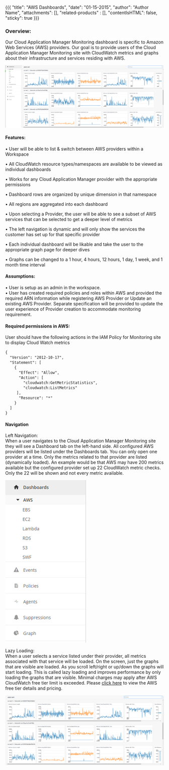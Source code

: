 {{{
  "title": "AWS Dashboards",
  "date": "01-15-2015",
  "author": "Author Name",
  "attachments": [],
  "related-products" : [],
  "contentIsHTML": false,
  "sticky": true
}}}


### Overview:

Our Cloud Application Manager Monitoring dashboard is specific to Amazon Web Services (AWS) providers.  Our goal is to provide users of the Cloud Application Manager Monitoring site with CloudWatch metrics and graphs about their infrastructure and services residing with AWS.  

 ![AWS Dashboards Full](../../images/AWSDashboardsFull.PNG)

#### Features:

•	User will be able to list & switch between AWS providers within a Workspace 

•	All CloudWatch resource types/namespaces are available to be viewed as individual dashboards

•	Works for any Cloud Application Manager provider with the appropriate permissions

•	Dashboard rows are organized by unique dimension in that namespace

•	All regions are aggregated into each dashboard

•	Upon selecting a Provider, the user will be able to see a subset of AWS services that can be selected to get a deeper level of metrics

•	The left navigation is dynamic and will only show the services the customer has set up for that specific provider

•	Each individual dashboard will be likable and take the user to the appropriate graph page for deeper dives

•	Graphs can be changed to a 1 hour, 4 hours, 12 hours, 1 day, 1 week, and 1 month time interval

#### Assumptions:

•	User is setup as an admin in the workspace.  
•	User has created required policies and roles within AWS and provided the required ARN information while registering AWS Provider or Update an existing AWS Provider. Separate specification will be provided to update the user experience of Provider creation to accommodate monitoring requirement.

#### Required permissions in AWS:

User should have the following actions in the IAM Policy for Monitoring site to display Cloud Watch metrics  
```
{
  "Version": "2012-10-17",
  "Statement": [
    {
      "Effect": "Allow",
      "Action": [
        "cloudwatch:GetMetricStatistics",
        "cloudwatch:ListMetrics"
     ],
      "Resource": "*"
    }
  ]
}
```
#### Navigation 

Left Navigation:  
When a user navigates to the Cloud Application Manager Monitoring site they will see a Dashboard tab on the left-hand side.  All configured AWS providers will be listed under the Dashboards tab.  You can only open one provider at a time.  Only the metrics related to that provider are listed (dynamically loaded).  An example would be that AWS may have 200 metrics available but the configured provider set up 22 CloudWatch metric checks.  Only the 22 will be shown and not every metric available.

 ![AWS Dashboard Left Nav](../../images/AWSDashboardLeftNav.PNG)

Lazy Loading:  
When a user selects a service listed under their provider, all metrics associated with that service will be loaded.  On the screen, just the graphs that are visible are loaded.  As you scroll left/right or up/down the graphs will start loading.  This is called lazy loading and improves performance by only loading the graphs that are visible.  Minimal charges may apply after AWS CloudWatch free tier limit is exceeded.  Please [click here](https://aws.amazon.com/cloudwatch/pricing) to view the AWS free tier details and pricing.
 
![AWS Dashboard](../../images/AWSDashboard.PNG)

